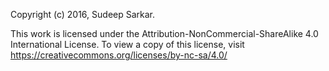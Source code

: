 Copyright (c) 2016,  Sudeep Sarkar.

This work is licensed under the Attribution-NonCommercial-ShareAlike 4.0 International License. To view a copy of this license, visit https://creativecommons.org/licenses/by-nc-sa/4.0/